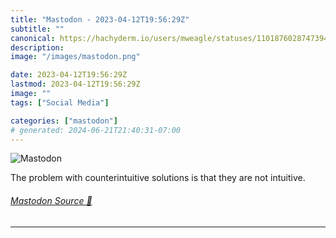 ```yaml
---
title: "Mastodon - 2023-04-12T19:56:29Z"
subtitle: ""
canonical: https://hachyderm.io/users/mweagle/statuses/110187602874739433
description:
image: "/images/mastodon.png"

date: 2023-04-12T19:56:29Z
lastmod: 2023-04-12T19:56:29Z
image: ""
tags: ["Social Media"]

categories: ["mastodon"]
# generated: 2024-06-21T21:40:31-07:00
---
```

![Mastodon](/images/mastodon.png)

<p>The problem with counterintuitive solutions is that they are not intuitive.</p>


###### [Mastodon Source 🐘](https://hachyderm.io/@mweagle/110187602874739433)

___
